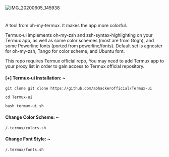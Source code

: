 
![IMG_20200605_145938](https://user-images.githubusercontent.com/63346676/83860833-69e9e000-a73d-11ea-8cbf-adec88e0bd01.jpg)
#

A tool from oh-my-termux. It makes the app more colorful.

Termux-ui implements oh-my-zsh and zsh-syntax-highlighting on your Termux app, as well as some color schemes (most are from Gogh), and some Powerline fonts (ported from powerline/fonts). Default set is agnoster for oh-my-zsh, Tango for color scheme, and Ubuntu font.

This repo requires Termux official repo, You may need to add Termux app to your proxy list in order to gain access to Termux official repository.

#### [+] Termux-ui Installation: ~
```
git clone git clone https://github.com/abhackerofficial/Termux-ui
```
```
cd Termux-ui
```
```
bash termux-ui.sh
```
#### Change Color Scheme: ~
```
/.termux/colors.sh
```
#### Change Font Style: ~
```
/.termux/fonts.sh
```

